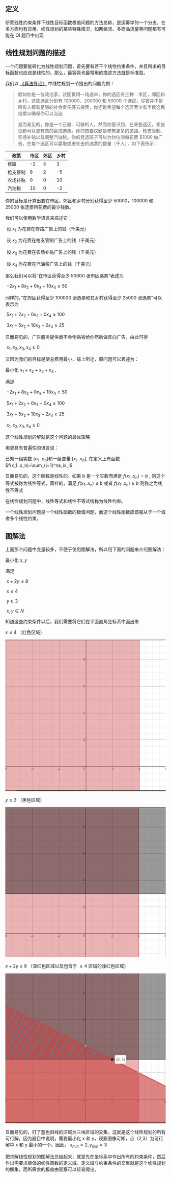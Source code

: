## 定义

研究线性约束条件下线性目标函数极值问题的方法总称，是运筹学的一个分支，在多方面均有应用。线性规划的某些特殊情况，如网络流、多商品流量等问题都有可能在 OI 题目中出现

## 线性规划问题的描述

一个问题要能转化为线性规划问题，首先要有若干个线性约束条件，并且所求的目标函数也应该是线性的。那么，最容易也最常用的描述方法就是标准型。

我们以 [《算法导论》](https://mitpress.ublish.com/ereader/1/?preview#page/Cover) 中线性规划一节提出的问题为例：

> 假如你是一位政治家，试图赢得一场选举，你的选区有三种：市区，郊区和乡村，这些选区分别有 100000、200000 和 50000 个选民，尽管并不是所有人都有足够的社会责任感去投票，你还是希望每个选区至少有半数选民投票以确保你可以当选
>
> 显而易见的，你是一个正直、可敬的人，然而你意识到，在某些选区，某些议题可以更有效的赢取选票。你的首要议题是修筑更多的道路、枪支管制、农场补贴以及调整汽油税。你的竞选班子可以为你估测每花费 $1000 做广告，在每个选区可以赢取或者失去的选票的数量（千人），如下表所示：

| 政策   | 市区  | 郊区  | 乡村  |
| ---- | --- | --- | --- |
| 修路   | -2  | 5   | 3   |
| 枪支管制 | 8   | 2   | -5  |
| 农场补贴 | 0   | 0   | 10  |
| 汽油税  | 10  | 0   | -2  |

你的目标是计算出要在市区，郊区和乡村分别获得至少 50000，100000 和 25000 张选票所花费的最少钱数。

我们可以使用数学语言来描述它：

​	设 $x_1$ 为花费在修路广告上的钱（千美元）

​	设 $x_2$ 为花费在枪支管制广告上的钱（千美元）

​	设 $x_3$ 为花费在农场补贴广告上的钱​（千美元）

​	设 $x_4$ 为花费在汽油税广告上的钱（千美元）

那么我们可以将”在市区获得至少 50000 张市区选票“表述为

​ $-2x_1+8x_2+0x_3+10x_4 \geq 50​$ 

同样的，”在郊区获得至少 100000 张选票和在乡村获得至少 25000 张选票“可以表示为

​ $5x_1+2x_2+0x_3+0x_4 \geq 100​$ 

​ $3x_1-5x_2+10x_3-2x_4 \geq 25​$ 

显而易见的，广告服务提供商不会倒贴钱给你然后做反向广告，由此可得

​ $x_1,x_2,x_3,x_4 \geq 0​$ 

又因为我们的目标是使总费用最小，综上所述，原问题可以表述为：

最小化 $x_1+x_2+x_3+x_4$ ,

满足

​ $-2x_1+8x_2+0x_3+10x_4\geq50​$ 

​ $5x_1+2x_2+0x_3+0x_4\geq100$ 

​ $3x_1-5x_2+10x_3-2x_4\geq25​$ 

​ $x_1,x_2,x_3,x_4\geq0$ 

这个线性规划的解就是这个问题的最优策略

用更具有普遍性的语言说：

已知一组实数 $[a_1..a_n]​$ 和一组变量 $[x_1..x_n]​$ , 在定义上有函数 $f(x_1..x_n)=\sum_{i=1}^na_ix_i​$ 

显而易见的，这个函数是线性的。如果 b 是一个实数而满足 $f(x_1..x_n)=b$ , 则这个等式被称为线性等式，同样的，满足 $f(x_1..x_n)\leq b$ 或者 $f(x_1..x_n)\geq b$ 则称之为线性不等式

在线性规划问题中，线性等式和线性不等式统称为线性约束。

一个线性规划问题是一个线性函数的极值问题，而这个线性函数应该服从于一个或者多个线性约束。

## 图解法

上面那个问题中变量较多，不便于使用图解法，所以用下面的问题来介绍图解法：

最小化 $x,y$ 

满足

​ $x+2y\leq8 ​$ 

​ $x\leq4 ​$ 

​ $y\geq3 ​$ 

​ $x,y\in N​$ 

知道这些约束条件以后，我们需要将它们在平面直角坐标系中画出来

 $x\leq4$ （红色区域）

![img](images/linear-programming1.png)

 $y\geq3$ （黑色区域）

![img](images/linear-programming2.png)

 $x+2y\leq8$ （深红色区域以及包含于 $\geq4$ 区域的浅红色区域）

![img](images/linear-programming3.png)

显而易见的，打了蓝色斜线的区域为三块区域的交集，这就是这个线性规划的所有可行解。因为题目中说明，需要最小化 x 和 y，观察图像可知，点（2,3）为可行解中 x 和 y 最小的一个。因此， $x_{min}=2,y_{min}=3$ 

把求解线性规划的图解法总结起来，就是先在坐标系中作出所有的约束条件，然后作出需要求极值的线性函数的定义域。定义域与约束条件的交集就是这个线性规划的解集，而所需求的极值由观察可以轻易得出。
